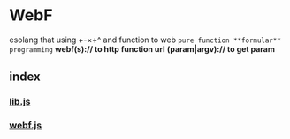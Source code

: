 # WebF
esolang that using +-×÷^ and function to web `pure function **formular** programming` **webf(s):// to http function url** **(param|argv):// to get param**

## index
### [lib.js](https://faraway6834.github.io/WebF/lib.js)
### [webf.js](https://faraway6834.github.io/WebF/webf.js)
